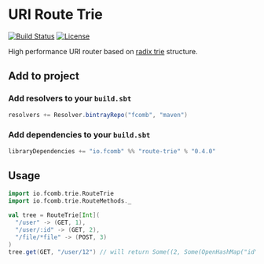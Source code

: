 # URI Route Trie

[![Build Status](https://travis-ci.org/fcomb/route-trie.svg?branch=develop)](https://travis-ci.org/fcomb/route-trie)
[![License](https://img.shields.io/:license-MIT-green.svg)](http://opensource.org/licenses/MIT)

High performance URI router based on [radix trie](https://en.wikipedia.org/wiki/Radix_tree) structure.

## Add to project

### Add resolvers to your `build.sbt`

```scala
resolvers += Resolver.bintrayRepo("fcomb", "maven")
```

### Add dependencies to your `build.sbt`

```scala
libraryDependencies += "io.fcomb" %% "route-trie" % "0.4.0"
```

## Usage

```scala
import io.fcomb.trie.RouteTrie
import io.fcomb.trie.RouteMethods._

val tree = RouteTrie[Int](
  "/user" -> (GET, 1),
  "/user/:id" -> (GET, 2),
  "/file/*file" -> (POST, 3)
)
tree.get(GET, "/user/12") // will return Some((2, Some(OpenHashMap("id" -> "12"))))
```
